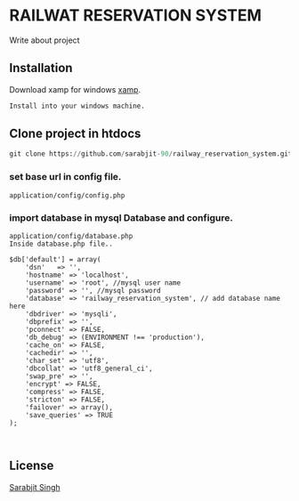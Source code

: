 # RAILWAT RESERVATION SYSTEM

Write about project

## Installation

Download xamp for windows [xamp](https://www.apachefriends.org/download_success.html).

```bash
Install into your windows machine. 
```

## Clone project in htdocs

```python
git clone https://github.com/sarabjit-90/railway_reservation_system.git

```
### set base url in config file.
```
application/config/config.php
```
### import database in mysql Database and configure.
```
application/config/database.php
Inside database.php file..

$db['default'] = array(
	'dsn'	=> '',
	'hostname' => 'localhost',
	'username' => 'root', //mysql user name
	'password' => '', //mysql password
	'database' => 'railway_reservation_system', // add database name here
	'dbdriver' => 'mysqli',
	'dbprefix' => '',
	'pconnect' => FALSE,
	'db_debug' => (ENVIRONMENT !== 'production'),
	'cache_on' => FALSE,
	'cachedir' => '',
	'char_set' => 'utf8',
	'dbcollat' => 'utf8_general_ci',
	'swap_pre' => '',
	'encrypt' => FALSE,
	'compress' => FALSE,
	'stricton' => FALSE,
	'failover' => array(),
	'save_queries' => TRUE
);
 


```


## License
[Sarabjit Singh](https://www.linkedin.com/in/sarabjit-singh-799307114/)
